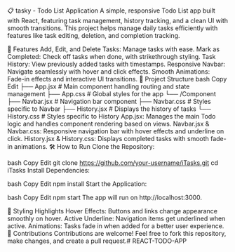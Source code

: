 📋 tasky - Todo List Application
A simple, responsive Todo List app built with React, featuring task management, history tracking, and a clean UI with smooth transitions. This project helps manage daily tasks efficiently with features like task editing, deletion, and completion tracking.

🚀 Features
Add, Edit, and Delete Tasks: Manage tasks with ease.
Mark as Completed: Check off tasks when done, with strikethrough styling.
Task History: View previously added tasks with timestamps.
Responsive Navbar: Navigate seamlessly with hover and click effects.
Smooth Animations: Fade-in effects and interactive UI transitions.
📂 Project Structure
bash
Copy
Edit
├── App.jsx               # Main component handling routing and state management
├── App.css               # Global styles for the app
└── /Component
    ├── Navbar.jsx        # Navigation bar component
    ├── Navbar.css        # Styles specific to Navbar
    ├── History.jsx       # Displays the history of tasks
    └── History.css       # Styles specific to History
App.jsx: Manages the main Todo logic and handles component rendering based on views.
Navbar.jsx & Navbar.css: Responsive navigation bar with hover effects and underline on click.
History.jsx & History.css: Displays completed tasks with smooth fade-in animations.
🛠️ How to Run
Clone the Repository:

bash
Copy
Edit
git clone https://github.com/your-username/iTasks.git
cd iTasks
Install Dependencies:

bash
Copy
Edit
npm install
Start the Application:

bash
Copy
Edit
npm start
The app will run on http://localhost:3000.

🎨 Styling Highlights
Hover Effects: Buttons and links change appearance smoothly on hover.
Active Underline: Navigation items get underlined when active.
Animations: Tasks fade in when added for a better user experience.
🙌 Contributions
Contributions are welcome! Feel free to fork this repository, make changes, and create a pull request.# REACT-TODO-APP
